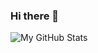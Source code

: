 ### Hi there 👋

![My GitHub Stats](https://github-readme-stats.vercel.app/api?username=finebot&show_icons=true&theme=dark&count_private=true)
